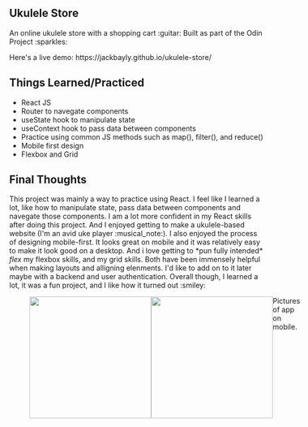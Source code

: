<h2>Ukulele Store</h2>
<p>An online ukulele store with a shopping cart :guitar: Built as part of the Odin Project :sparkles:</p>
<p>Here's a live demo: https://jackbayly.github.io/ukulele-store/</p>
<h2>Things Learned/Practiced</h2>
<ul>
  <li>React JS</li>
  <li>Router to navegate components</li>
  <li>useState hook to manipulate state</li>
  <li>useContext hook to pass data between components</li>
  <li>Practice using common JS methods such as map(), filter(), and reduce()</li>
  <li>Mobile first design</li>
  <li>Flexbox and Grid</li>
</ul>
<h2>Final Thoughts</h2>
<p>This project was mainly a way to practice using React. I feel like I learned a lot, like how to manipulate state, pass data between components and navegate those components. I am a lot more confident in my React skills after doing this project. And I enjoyed getting to make a ukulele-based website (I'm an avid uke player :musical_note:). I also enjoyed the process of designing mobile-first. It looks great on mobile and it was relatively easy to make it look good on a desktop. And i love getting to *pun fully intended* <i>flex</i> my flexbox skills, and my grid skills. Both have been immensely helpful when making layouts and alligning elenments. I'd like to add on to it later maybe with a backend and user authentication. Overall though, I learned a lot, it was a fun project, and I like how it turned out :smiley:  </p>
<figure style="display:flex;">
<img src="https://user-images.githubusercontent.com/27658766/215112071-0462b0c5-95fc-46ca-b98c-c88ede25a6c2.png" style="width: 15rem;"/>

<img src="https://user-images.githubusercontent.com/27658766/215112517-4eafb630-4543-4715-875b-91661df61b1d.png" style="width: 15rem;"/>
  <figcaption>Pictures of app on mobile.</figcaption>
  </figure>

